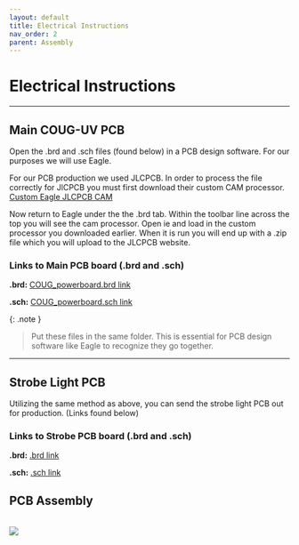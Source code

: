 ```yaml
---
layout: default
title: Electrical Instructions
nav_order: 2
parent: Assembly
---
```


# Electrical Instructions

---
## Main COUG-UV PCB

Open the .brd and .sch files (found below) in a PCB design software. For our purposes we will use Eagle.

For our PCB production we used JLCPCB. In order to process the file correctly for JlCPCB you must first download their custom CAM processor. [Custom Eagle JLCPCB CAM](https://jlcpcb.com/help/article/9-How-to-Generate-Gerber-and-Drill-Files-in-Autodesk-Eagle)

Now return to Eagle under the the .brd tab. Within the toolbar line across the top you will see the cam processor. Open ie and load in the custom processor you downloaded earlier. When it is run you will end up with a .zip file which you will upload to the JLCPCB website.


### Links to Main PCB board (.brd and .sch)

**.brd:**
[COUG_powerboard.brd link](https://byu.box.com/s/raniskul3jnl1tf10c4lscgmdiiq0gin)

**.sch:**
[COUG_powerboard.sch link](https://byu.box.com/s/jcqulffcyls4dua039p1142ic2lz8b0v)

{: .note }
> Put these files in the same folder. This is essential for PCB design software like Eagle to recognize they go together.

---

## Strobe Light PCB

Utilizing the same method as above, you can send the strobe light PCB out for production. (Links found below)

### Links to Strobe PCB board (.brd and .sch)

**.brd:**
[.brd link](https://byu.box.com/s/raniskul3jnl1tf10c4lscgmdiiq0gin)

**.sch:**
[.sch link](https://byu.box.com/s/jcqulffcyls4dua039p1142ic2lz8b0v)

## PCB Assembly
\
![](../../assets/images/COUG_PCB.jpg)
